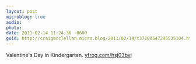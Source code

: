 ```yaml
---
layout: post
microblog: true
audio: 
photo: 
date: 2011-02-14 11:24:36 -0600
guid: http://craigmcclellan.micro.blog/2011/02/14/t37200547295535104.html
---
```

Valentine's Day in Kindergarten.  [yfrog.com/hsj03bvj](http://yfrog.com/hsj03bvj)
